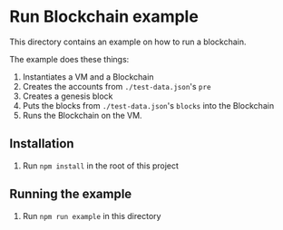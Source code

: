 # Run Blockchain example

This directory contains an example on how to run a blockchain.

The example does these things:

1. Instantiates a VM and a Blockchain
1. Creates the accounts from `./test-data.json`'s `pre`
1. Creates a genesis block
1. Puts the blocks from `./test-data.json`'s `blocks` into the Blockchain
1. Runs the Blockchain on the VM.

## Installation

1. Run `npm install` in the root of this project

## Running the example

1. Run `npm run example` in this directory
